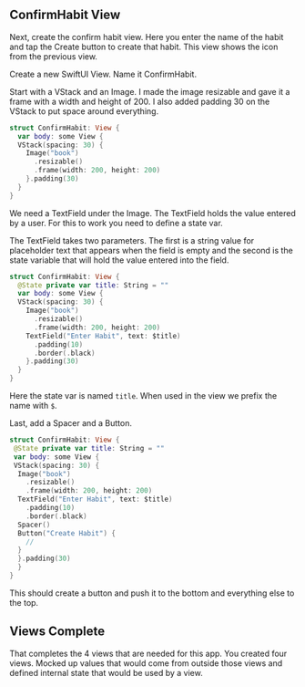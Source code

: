 

## ConfirmHabit View

Next, create the confirm habit view. Here you enter the name of the habit and tap the Create button to create that habit. This view shows the icon from the previous view. 

Create a new SwiftUI View. Name it ConfirmHabit. 

Start with a VStack and an Image. I made the image resizable and gave it a frame with a width and height of 200. I also added padding 30 on the VStack to put space around everything. 

```Swift
struct ConfirmHabit: View {
  var body: some View {
  VStack(spacing: 30) {
    Image("book")
      .resizable()
      .frame(width: 200, height: 200)
    }.padding(30)
  }
}
```

We need a TextField under the Image. The TextField holds the value entered by a user. For this to work you need to define a state var. 

The TextField takes two parameters. The first is a string value for placeholder text that appears when the field is empty and the second is the state variable that will hold the value entered into the field. 

```Swift
struct ConfirmHabit: View {
  @State private var title: String = ""
  var body: some View {
  VStack(spacing: 30) {
    Image("book")
      .resizable()
      .frame(width: 200, height: 200)
    TextField("Enter Habit", text: $title)
      .padding(10)
      .border(.black)
    }.padding(30)
  }
}
```

Here the state var is named `title`. When used in the view we prefix the name with `$`. 

Last, add a Spacer and a Button.

```Swift
struct ConfirmHabit: View {
 @State private var title: String = ""
 var body: some View {
 VStack(spacing: 30) {
  Image("book")
    .resizable()
    .frame(width: 200, height: 200)
  TextField("Enter Habit", text: $title)
    .padding(10)
    .border(.black)
  Spacer()
  Button("Create Habit") {
    //
  }
  }.padding(30)
  }
}
```

This should create a button and push it to the bottom and everything else to the top. 

## Views Complete

That completes the 4 views that are needed for this app. You created four views. Mocked up values that would come from outside those views and defined internal state that would be used by a view. 
